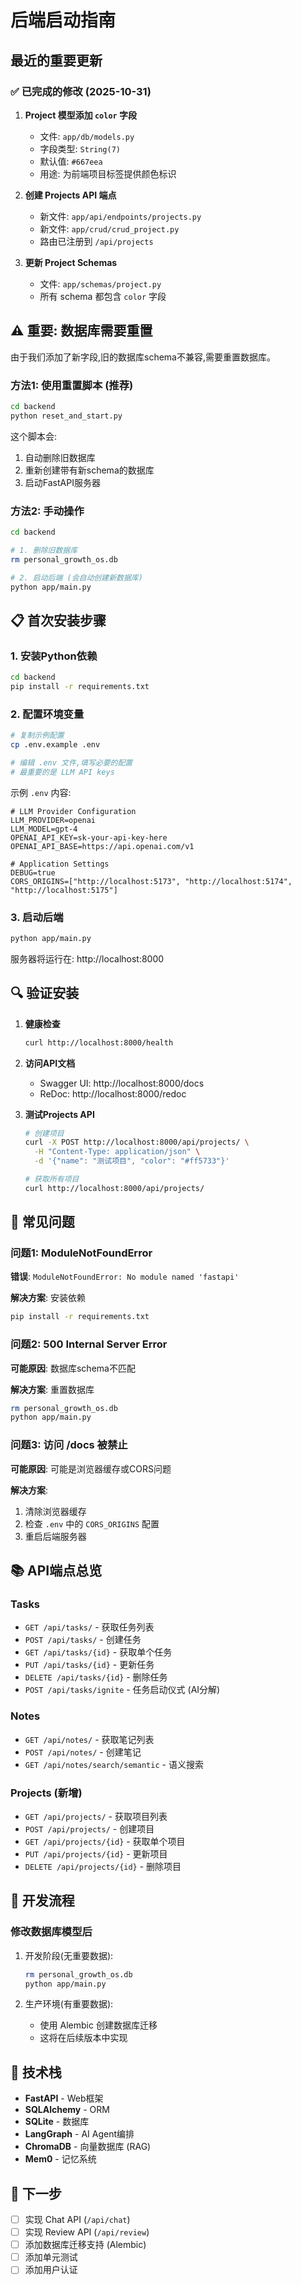 # 后端启动指南

## 最近的重要更新

### ✅ 已完成的修改 (2025-10-31)

1. **Project 模型添加 `color` 字段**
   - 文件: `app/db/models.py`
   - 字段类型: `String(7)`
   - 默认值: `#667eea`
   - 用途: 为前端项目标签提供颜色标识

2. **创建 Projects API 端点**
   - 新文件: `app/api/endpoints/projects.py`
   - 新文件: `app/crud/crud_project.py`
   - 路由已注册到 `/api/projects`

3. **更新 Project Schemas**
   - 文件: `app/schemas/project.py`
   - 所有 schema 都包含 `color` 字段

## ⚠️ 重要: 数据库需要重置

由于我们添加了新字段,旧的数据库schema不兼容,需要重置数据库。

### 方法1: 使用重置脚本 (推荐)

```bash
cd backend
python reset_and_start.py
```

这个脚本会:
1. 自动删除旧数据库
2. 重新创建带有新schema的数据库
3. 启动FastAPI服务器

### 方法2: 手动操作

```bash
cd backend

# 1. 删除旧数据库
rm personal_growth_os.db

# 2. 启动后端 (会自动创建新数据库)
python app/main.py
```

## 📋 首次安装步骤

### 1. 安装Python依赖

```bash
cd backend
pip install -r requirements.txt
```

### 2. 配置环境变量

```bash
# 复制示例配置
cp .env.example .env

# 编辑 .env 文件,填写必要的配置
# 最重要的是 LLM API keys
```

示例 `.env` 内容:
```env
# LLM Provider Configuration
LLM_PROVIDER=openai
LLM_MODEL=gpt-4
OPENAI_API_KEY=sk-your-api-key-here
OPENAI_API_BASE=https://api.openai.com/v1

# Application Settings
DEBUG=true
CORS_ORIGINS=["http://localhost:5173", "http://localhost:5174", "http://localhost:5175"]
```

### 3. 启动后端

```bash
python app/main.py
```

服务器将运行在: http://localhost:8000

## 🔍 验证安装

1. **健康检查**
   ```bash
   curl http://localhost:8000/health
   ```

2. **访问API文档**
   - Swagger UI: http://localhost:8000/docs
   - ReDoc: http://localhost:8000/redoc

3. **测试Projects API**
   ```bash
   # 创建项目
   curl -X POST http://localhost:8000/api/projects/ \
     -H "Content-Type: application/json" \
     -d '{"name": "测试项目", "color": "#ff5733"}'

   # 获取所有项目
   curl http://localhost:8000/api/projects/
   ```

## 🐛 常见问题

### 问题1: ModuleNotFoundError

**错误**: `ModuleNotFoundError: No module named 'fastapi'`

**解决方案**: 安装依赖
```bash
pip install -r requirements.txt
```

### 问题2: 500 Internal Server Error

**可能原因**: 数据库schema不匹配

**解决方案**: 重置数据库
```bash
rm personal_growth_os.db
python app/main.py
```

### 问题3: 访问 /docs 被禁止

**可能原因**: 可能是浏览器缓存或CORS问题

**解决方案**:
1. 清除浏览器缓存
2. 检查 `.env` 中的 `CORS_ORIGINS` 配置
3. 重启后端服务器

## 📚 API端点总览

### Tasks
- `GET /api/tasks/` - 获取任务列表
- `POST /api/tasks/` - 创建任务
- `GET /api/tasks/{id}` - 获取单个任务
- `PUT /api/tasks/{id}` - 更新任务
- `DELETE /api/tasks/{id}` - 删除任务
- `POST /api/tasks/ignite` - 任务启动仪式 (AI分解)

### Notes
- `GET /api/notes/` - 获取笔记列表
- `POST /api/notes/` - 创建笔记
- `GET /api/notes/search/semantic` - 语义搜索

### Projects (新增)
- `GET /api/projects/` - 获取项目列表
- `POST /api/projects/` - 创建项目
- `GET /api/projects/{id}` - 获取单个项目
- `PUT /api/projects/{id}` - 更新项目
- `DELETE /api/projects/{id}` - 删除项目

## 🔄 开发流程

### 修改数据库模型后

1. 开发阶段(无重要数据):
   ```bash
   rm personal_growth_os.db
   python app/main.py
   ```

2. 生产环境(有重要数据):
   - 使用 Alembic 创建数据库迁移
   - 这将在后续版本中实现

## 📝 技术栈

- **FastAPI** - Web框架
- **SQLAlchemy** - ORM
- **SQLite** - 数据库
- **LangGraph** - AI Agent编排
- **ChromaDB** - 向量数据库 (RAG)
- **Mem0** - 记忆系统

## 🎯 下一步

- [ ] 实现 Chat API (`/api/chat`)
- [ ] 实现 Review API (`/api/review`)
- [ ] 添加数据库迁移支持 (Alembic)
- [ ] 添加单元测试
- [ ] 添加用户认证
